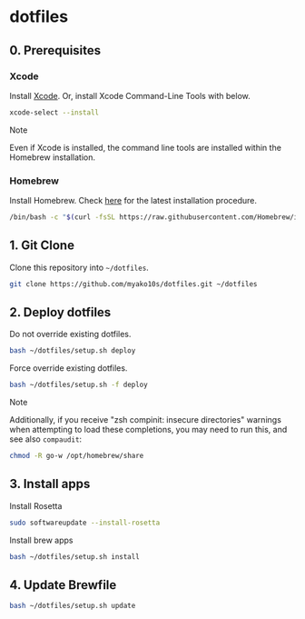# dotfiles

## 0. Prerequisites

### Xcode

Install [Xcode](https://developer.apple.com/download/more/#). Or, install Xcode Command-Line Tools with below.

```sh
xcode-select --install
```

> [!NOTE]
> Even if Xcode is installed, the command line tools are installed within the Homebrew installation.

### Homebrew

Install Homebrew. Check [here](https://brew.sh/ja/) for the latest installation procedure.

```sh
/bin/bash -c "$(curl -fsSL https://raw.githubusercontent.com/Homebrew/install/HEAD/install.sh)"
```

## 1. Git Clone

Clone this repository into `~/dotfiles`.

```sh
git clone https://github.com/myako10s/dotfiles.git ~/dotfiles
```

## 2. Deploy dotfiles

Do not override existing dotfiles.

```sh
bash ~/dotfiles/setup.sh deploy
```

Force override existing dotfiles.

```sh
bash ~/dotfiles/setup.sh -f deploy
```

> [!NOTE]
> Additionally, if you receive "zsh compinit: insecure directories" warnings when attempting to load these completions, you may need to run this, and see also `compaudit`:
```sh
chmod -R go-w /opt/homebrew/share
```

## 3. Install apps

Install Rosetta

```sh
sudo softwareupdate --install-rosetta
```

Install brew apps

```sh
bash ~/dotfiles/setup.sh install
```

## 4. Update Brewfile

```sh
bash ~/dotfiles/setup.sh update
```